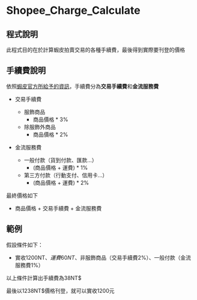 # Shopee_Charge_Calculate

## 程式說明
此程式目的在於計算蝦皮拍賣交易的各種手續費，最後得到實際要刊登的價格

## 手續費說明
依照[蝦皮官方所給予的資訊](https://help.shopee.tw/s/article/%E4%BB%80%E9%BA%BC%E6%98%AF%E6%88%90%E4%BA%A4%E6%89%8B%E7%BA%8C%E8%B2%BB-%E9%80%99%E8%A6%81%E5%A6%82%E4%BD%95%E8%A8%88%E7%AE%97-1542986414624)，手續費分為**交易手續費**和**金流服務費**

- 交易手續費
  - 服飾商品
    - 商品價格 * 3%
  - 除服飾外商品
    - 商品價格 * 2%
    
- 金流服務費
  - 一般付款（貨到付款、匯款...）
    - (商品價格 + 運費) * 1%
  - 第三方付款（行動支付、信用卡...）
    - (商品價格 + 運費) * 2%
    
最終價格如下
  - 商品價格 + 交易手續費 + 金流服務費
  
## 範例
假設條件如下：

* 實收1200NT$、運費60NT$、非服飾商品（交易手續費2%）、一般付款（金流服務費1%）

以上條件計算出手續費為38NT$

最後以1238NT$價格刊登，就可以實收1200元
